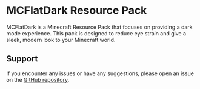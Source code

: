 # MCFlatDark Resource Pack

MCFlatDark is a Minecraft Resource Pack that focuses on providing a dark mode experience. This pack is designed to reduce eye strain and give a sleek, modern look to your Minecraft world.


## Support

If you encounter any issues or have any suggestions, please open an issue on the [GitHub repository](https://github.com/yourusername/mcflatdark).
